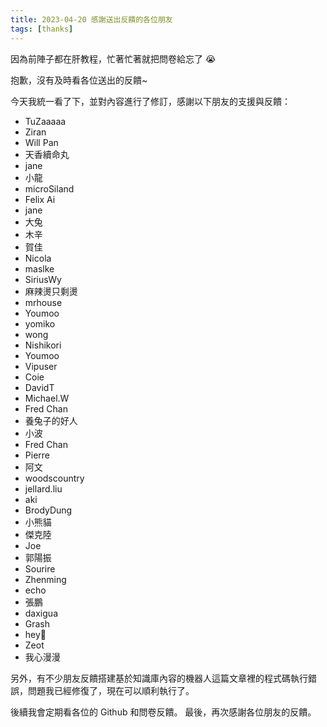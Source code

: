 ```yaml
---
title: 2023-04-20 感謝送出反饋的各位朋友
tags: [thanks]
---
```


因為前陣子都在肝教程，忙著忙著就把問卷給忘了 😭

抱歉，沒有及時看各位送出的反饋~

今天我統一看了下，並對內容進行了修訂，感謝以下朋友的支援與反饋：

- TuZaaaaa
- Ziran
- Will Pan
- 天香續命丸
- jane
- 小龍
- microSiland
- Felix Ai
- jane
- 大兔
- 木辛
- 賀佳
- Nicola
- maslke
- SiriusWy
- 麻辣燙只剩燙
- mrhouse
- Youmoo
- yomiko
- wong
- Nishikori
- Youmoo
- Vipuser
- Coie
- DavidT
- Michael.W
- Fred Chan
- 養兔子的好人
- 小波
- Fred Chan
- Pierre
- 阿文
- woodscountry
- jellard.liu
- aki
- BrodyDung
- 小熊貓
- 傑克陸
- Joe
- 郭陽振
- Sourire
- Zhenming
- echo
- 張鵬
- daxigua
- Grash
- hey🦈
- Zeot
- 我心漫漫

另外，有不少朋友反饋搭建基於知識庫內容的機器人這篇文章裡的程式碼執行錯誤，問題我已經修復了，現在可以順利執行了。

後續我會定期看各位的 Github 和問卷反饋。
最後，再次感謝各位朋友的反饋。
